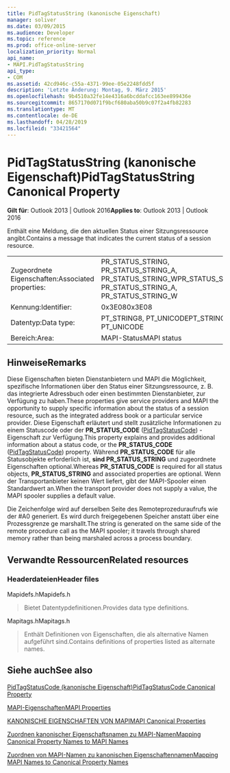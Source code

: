 ```yaml
---
title: PidTagStatusString (kanonische Eigenschaft)
manager: soliver
ms.date: 03/09/2015
ms.audience: Developer
ms.topic: reference
ms.prod: office-online-server
localization_priority: Normal
api_name:
- MAPI.PidTagStatusString
api_type:
- COM
ms.assetid: 42cd946c-c55a-4371-99ee-05e2248fdd5f
description: 'Letzte Änderung: Montag, 9. März 2015'
ms.openlocfilehash: 9b4510a32fe14e4316a6bcddafcc163ee899436e
ms.sourcegitcommit: 8657170d071f9bcf680aba50b9c07f2a4fb82283
ms.translationtype: MT
ms.contentlocale: de-DE
ms.lasthandoff: 04/28/2019
ms.locfileid: "33421564"
---
```

# <a name="pidtagstatusstring-canonical-property"></a><span data-ttu-id="89184-103">PidTagStatusString (kanonische Eigenschaft)</span><span class="sxs-lookup"><span data-stu-id="89184-103">PidTagStatusString Canonical Property</span></span>

  
  
<span data-ttu-id="89184-104">**Gilt für**: Outlook 2013 | Outlook 2016</span><span class="sxs-lookup"><span data-stu-id="89184-104">**Applies to**: Outlook 2013 | Outlook 2016</span></span> 
  
<span data-ttu-id="89184-105">Enthält eine Meldung, die den aktuellen Status einer Sitzungsressource angibt.</span><span class="sxs-lookup"><span data-stu-id="89184-105">Contains a message that indicates the current status of a session resource.</span></span> 
  
|||
|:-----|:-----|
|<span data-ttu-id="89184-106">Zugeordnete Eigenschaften:</span><span class="sxs-lookup"><span data-stu-id="89184-106">Associated properties:</span></span>  <br/> |<span data-ttu-id="89184-107">PR_STATUS_STRING, PR_STATUS_STRING_A, PR_STATUS_STRING_W</span><span class="sxs-lookup"><span data-stu-id="89184-107">PR_STATUS_STRING, PR_STATUS_STRING_A, PR_STATUS_STRING_W</span></span>  <br/> |
|<span data-ttu-id="89184-108">Kennung:</span><span class="sxs-lookup"><span data-stu-id="89184-108">Identifier:</span></span>  <br/> |<span data-ttu-id="89184-109">0x3E08</span><span class="sxs-lookup"><span data-stu-id="89184-109">0x3E08</span></span>  <br/> |
|<span data-ttu-id="89184-110">Datentyp:</span><span class="sxs-lookup"><span data-stu-id="89184-110">Data type:</span></span>  <br/> |<span data-ttu-id="89184-111">PT_STRING8, PT_UNICODE</span><span class="sxs-lookup"><span data-stu-id="89184-111">PT_STRING8, PT_UNICODE</span></span>  <br/> |
|<span data-ttu-id="89184-112">Bereich:</span><span class="sxs-lookup"><span data-stu-id="89184-112">Area:</span></span>  <br/> |<span data-ttu-id="89184-113">MAPI-Status</span><span class="sxs-lookup"><span data-stu-id="89184-113">MAPI status</span></span>  <br/> |
   
## <a name="remarks"></a><span data-ttu-id="89184-114">Hinweise</span><span class="sxs-lookup"><span data-stu-id="89184-114">Remarks</span></span>

<span data-ttu-id="89184-115">Diese Eigenschaften bieten Dienstanbietern und MAPI die Möglichkeit, spezifische Informationen über den Status einer Sitzungsressource, z. B. das integrierte Adressbuch oder einen bestimmten Dienstanbieter, zur Verfügung zu haben.</span><span class="sxs-lookup"><span data-stu-id="89184-115">These properties give service providers and MAPI the opportunity to supply specific information about the status of a session resource, such as the integrated address book or a particular service provider.</span></span> <span data-ttu-id="89184-116">Diese Eigenschaft erläutert und stellt zusätzliche Informationen zu einem Statuscode oder der **PR_STATUS_CODE** ([PidTagStatusCode](pidtagstatuscode-canonical-property.md)) -Eigenschaft zur Verfügung.</span><span class="sxs-lookup"><span data-stu-id="89184-116">This property explains and provides additional information about a status code, or the **PR_STATUS_CODE** ([PidTagStatusCode](pidtagstatuscode-canonical-property.md)) property.</span></span> <span data-ttu-id="89184-117">Während **PR_STATUS_CODE** für alle Statusobjekte erforderlich ist, **sind PR_STATUS_STRING** und zugeordnete Eigenschaften optional.</span><span class="sxs-lookup"><span data-stu-id="89184-117">Whereas **PR_STATUS_CODE** is required for all status objects, **PR_STATUS_STRING** and associated properties are optional.</span></span> <span data-ttu-id="89184-118">Wenn der Transportanbieter keinen Wert liefert, gibt der MAPI-Spooler einen Standardwert an.</span><span class="sxs-lookup"><span data-stu-id="89184-118">When the transport provider does not supply a value, the MAPI spooler supplies a default value.</span></span> 
  
<span data-ttu-id="89184-119">Die Zeichenfolge wird auf derselben Seite des Remoteprozeduraufrufs wie der #A0 generiert. Es wird durch freigegebenen Speicher anstatt über eine Prozessgrenze ge marshallt.</span><span class="sxs-lookup"><span data-stu-id="89184-119">The string is generated on the same side of the remote procedure call as the MAPI spooler; it travels through shared memory rather than being marshaled across a process boundary.</span></span>
  
## <a name="related-resources"></a><span data-ttu-id="89184-120">Verwandte Ressourcen</span><span class="sxs-lookup"><span data-stu-id="89184-120">Related resources</span></span>

### <a name="header-files"></a><span data-ttu-id="89184-121">Headerdateien</span><span class="sxs-lookup"><span data-stu-id="89184-121">Header files</span></span>

<span data-ttu-id="89184-122">Mapidefs.h</span><span class="sxs-lookup"><span data-stu-id="89184-122">Mapidefs.h</span></span>
  
> <span data-ttu-id="89184-123">Bietet Datentypdefinitionen.</span><span class="sxs-lookup"><span data-stu-id="89184-123">Provides data type definitions.</span></span>
    
<span data-ttu-id="89184-124">Mapitags.h</span><span class="sxs-lookup"><span data-stu-id="89184-124">Mapitags.h</span></span>
  
> <span data-ttu-id="89184-125">Enthält Definitionen von Eigenschaften, die als alternative Namen aufgeführt sind.</span><span class="sxs-lookup"><span data-stu-id="89184-125">Contains definitions of properties listed as alternate names.</span></span>
    
## <a name="see-also"></a><span data-ttu-id="89184-126">Siehe auch</span><span class="sxs-lookup"><span data-stu-id="89184-126">See also</span></span>



[<span data-ttu-id="89184-127">PidTagStatusCode (kanonische Eigenschaft)</span><span class="sxs-lookup"><span data-stu-id="89184-127">PidTagStatusCode Canonical Property</span></span>](pidtagstatuscode-canonical-property.md)


[<span data-ttu-id="89184-128">MAPI-Eigenschaften</span><span class="sxs-lookup"><span data-stu-id="89184-128">MAPI Properties</span></span>](mapi-properties.md)
  
[<span data-ttu-id="89184-129">KANONISCHE EIGENSCHAFTEN VON MAPI</span><span class="sxs-lookup"><span data-stu-id="89184-129">MAPI Canonical Properties</span></span>](mapi-canonical-properties.md)
  
[<span data-ttu-id="89184-130">Zuordnen kanonischer Eigenschaftsnamen zu MAPI-Namen</span><span class="sxs-lookup"><span data-stu-id="89184-130">Mapping Canonical Property Names to MAPI Names</span></span>](mapping-canonical-property-names-to-mapi-names.md)
  
[<span data-ttu-id="89184-131">Zuordnen von MAPI-Namen zu kanonischen Eigenschaftennamen</span><span class="sxs-lookup"><span data-stu-id="89184-131">Mapping MAPI Names to Canonical Property Names</span></span>](mapping-mapi-names-to-canonical-property-names.md)

